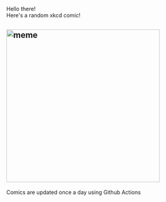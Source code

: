 Hello there! <br>Here's a random xkcd comic!<br>
## <img src="https://imgs.xkcd.com/comics/balloon.png" alt="meme" width="400"/><br>
Comics are updated once a day using Github Actions